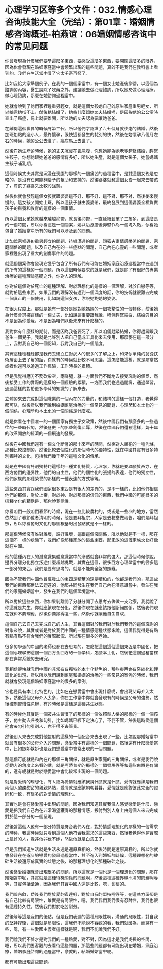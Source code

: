 # 心理学习区等多个文件：032.情感心理咨询技能大全（完结）：第01章：婚姻情感咨询概述-柏燕谊：06婚姻情感咨询中的常见问题

你會發現為什麼我們要學這麼多東西，要感受這麼多東西，要開闊這麼多的眼界，因為你會發現在婚姻家庭當中會頻繁出現的這些問題，真的不是我們在教科書上看到的，我們在生活當中看了它太千奇百怪了。

比如我給大家舉個例子，在我的一個個案當中，有一個女士她產後抑鬱，以這個為諮詢的內容，醫生說除了吃藥之外，建議她去做心理諮詢，所以她來做心理治療，做心理諮詢，那麼在她諮詢過程當中。

她就會說到了她們家裡邊重男輕女，就是這個女孩她自己的原生家庭重男輕女，所以娘家她指不上，然後她結婚了，她為什麼跟她丈夫結婚呢，是因為她的公公當時查出了癌症，馬上就要離開，所以她的丈夫認為要讓她爸爸。

在離開這個世界的時候有第三代，所以他們才認識了六七個月就快速的結婚，然後加班加點的造小人，最終懷孕，很快這都發生的特別的快，然後在她懷孕八個月左右的時候，她的公公去世了，癌症馬上去世了。

然後在她生產的時候，她的丈夫沉浸在喪屍腹，你想她能為她老爹趕緊結婚，趕緊生孩子，你想她跟她爸爸的感情有多好，所以她生產，就是這個女孩子，她當媽媽生孩子哺乳期。

這個時候丈夫其實是沉浸在喪腹的那樣的一個痛苦的過程當中，是對這個女孩是忽略的，是沒有任何能夠給予的幫助和支持的，然後婆婆就和這個女孩一起來去帶孩子，帶孩子婆婆又比較的強勢。

然後你就會發現這個女孩就跟婆婆這不好，那不好，這不對，那不對，然後後來慢慢的，這女孩又開始上班，所以這孩子就由婆婆帶，最終發展到這個婆婆全權負責孩子的撫養和教育的這樣的一個事情。

所以這個女孩她就越來越越抑鬱，就長後抑鬱，一直延續到孩子三歲多，到這麼長的一個時間，所以你看這是一個個案，她以治療產後抑鬱作為一個切入點，你看她包含了婚姻當中所有的我們可以涉及到的問題。

比如說家裡邊的重男輕女的問題，待機溝通的問題，親密夫妻情感關係的問題，家庭關係的問題，以及自己內在的一些症狀的問題，自己內在心靈的一些問題，或者家裡邊出現了重大的創傷事件的問題。

就這個個案你會發現它幾乎包含了所有我們有可能在婚姻家庭治療過程當中去遇到的所有的這樣的一個問題，所以這個時候要求的就是我們，就是除了有很好的專業治療的這種理論基礎之外，你對人的理解。

你對於這個對於死亡的這種理解，對於理想化的這樣的一個理解，對於自戀等等，就對於這些東西，如果我們的理解沒有達到一個深度的話，你的技術就很難去完成一個真正的一個使用，比如說這個女孩，你說她對她的婆婆。

在很大程度上，那就是她有一部分是她對她媽媽的一個攻擊性的一個轉移，然後她為什麼會選擇這樣的一個丈夫，比如說這事要跟我說，咱倆趕緊結婚，結婚的目的不是因為你愛我，不是因為咱們以後未來有什麼樣的。

我對你有什麼樣的期待，而是因為我爸要死了，所以咱倆趕緊結婚，你得趕緊跟我爸生一個兒子，我就是允許別人把自己當成工具化來去使用，那麼我在這一部分上，我對我自己的一個認知，我對我自己的一個態度。

其實這種種種種都是我們去建立在對於人的很多的了解之上，如果你單純的就從技術層面上去了解的話，你就有的時候就比較不可思議，這怎麼能這樣，就是那當然或者你還可以通過工作經驗，工作時長的累積。

但是我覺得磨刀不務砍柴空，兩條腿，就一方面我們不斷地去接受諮詢的個案，然後接受工作的實際的這樣的一個經驗的累積，一方面我們也通過閱讀，通過學習，通過這樣的對於更多學科的知識的了解來去。

立體的來去完成對這個職業的一個內在的力量的，和結構的這樣一個打造，我覺得都可以，然後所以我們說到婚姻家庭治療的一個常見的問題，心理學和本土化的一個關係，心理學和本土化的一個關係是什麼呢。

就是你看在中國唯一的一個國家有獨生子女政策，然後中國我們有那麼多的一些過往的一些時代的，然後歷史上的那些創傷屈辱，然後在中國我們還有這樣，幾十年的改革開放的經濟的一個飛速的發展。

然後在中國我們還有一個文化斷層的那十來年的時間，然後對人類在的一種洗滌，那種比較控制的，然後比較去個性化的那個時代的獨特性，就在中國其實有很多特別獨特的文化，包括我們幾千年的這種文化的傳承。

就是在中國有特別獨特的這樣的一種文化特質，心理學，你就是要取願於西方，在西方他們的邊界性，他們的自主性，他們的個性化的張揚的表達，他們的獨立性，他們家族的那種榮譽的那樣的一種表達的方式等等。

這些東西其實跟我們國家很多東西是有很大的差異的，是不一樣的，比如他們相信他們的那個，對於上帝，對於神，對於那樣的信仰的東西，我們中國的可能很多的這種文化的積點是，那你說我信誰。

你看咱們一般咱們春節的時候，現在一些比較農村的，或者是一些小的地方，當然依然到了春節或者清明的時候，他是要拜祖宗，人家是去教堂做禱告，咱們是拜祖宗，所以你看他的文化的那個根基的出發點就是不一樣的。

那這個時候沒有誰對誰壞，誰好誰壞，這跟這個沒關係，所以他就是不一樣，那在這個不一樣的狀態下，我們好像那種家族的這些東西，那家族的這個家族文化好像就在中國。

他的這種內在人的潛意識集體意識當中的滲透就會非常的強大，那這個時候你說，邊界分離分化獨立叛逆什麼超越挑戰，其實在這個，很多西方心理學當中的很多這一部分的東西，我們是要有思考的，就是不能夠全盤的照辦。

因為不管我們中國他曾經發生的東西是精華的還是糟粕的，他都是我們的，那這些我們的東西都無法去迴避的，他都共同發生在我們自己內在潛意識當中，發生在我們的家庭婚姻當中，發生在我們的這個環境當中。

所以對於這些東西，你如果剝離開了分就分開了去思考去做做一支治療，我就說了你這就是共生，你就應該現在分化，然後你現在就應該跟他斷絕關係，然後我們現在就你不要理他，然後你要搬得遠一些，然後你就讓他自生自成。

這個自己去自己去完成自己的人生，其實這個對於我們對於我們我們的這個諮詢的對象來說，其實或者是對於我們中國的一種情感這種狀態來說，這個我覺得是有點有點有點不符合我們的實際狀況，所以現在很多的老師。

很多的學派的中國的老師也都在去思考的，怎麼把這個這個這個東西是中國化，把這個心理學把這個一個西方全西方的一個學科，怎麼本土化，然後在這個過程當裡都在非常系統的去研究。

我相信很快就我們中國的非常有有獨特的本土化特色的，那些東西會有系統化和理論化的出現，所以所以我們說到家庭和婚姻的治療的一些常見的案例的時候，我們就就會發現這個婚姻家庭當中的很多的案例。

它也是具有本土化特色的，比如在在戀愛當中會出現什麼呢，會出現父母介入太多，然後這個父母介入太多，你在工作當中你就會發現有的時候是父母的強勢，然後控制習慣性包辦，有的時候是這樣是這種共生狀態。

有的時候他其實是一個被共生習慣了的那樣的一個依賴型人格的那樣的一個一個孩子，他主動去呼喚和勾引，比如媽媽已經下定決心了，不我不管，然後這時候這個他會去勾引勾引別人，你不得不去管我。

然後別人來去完成對他投射的這樣的一個配合來去出現了一些，比如說那婚姻當中就會有很多的父母介入的問題，戀愛當中有這樣的一個問題，然後還有什麼戀愛當中，比如嫉妒嫉妒也是我們戀愛當中會常出現的一個問題。

那這個可能就是和內在的那個三角關係，就是原生家庭的三角關係，或者是我們說從動力的角度上來看的話，就是阿蒂普斯的那樣的一個發展等等和這些東西是有關的，還有呢就是對於戀愛當中會比較常出現的一個問題。

就是對愛情的理想化，有人認為愛情就應該我說什麼就是什麼，愛情就應該是我們兩個人酸酸甜甜的親親熱熱，愛情就是應該朝朝暮暮，愛情就是應該彼此完全的認同和一致，有很多的對愛情的理想化。

其實也是會在戀愛當中出現的問題，因為我們知道其實我個人感覺戀愛是什麼，戀愛是把我們自己內在非常渴望獲得的那種情感，投射到別人身上由這個人來去完成對於這一部分的一個呈現。

然後當這個人他有一部分特質是符合我們內在，對於情感理想化的那樣的一個需求的時候，我這時候就只看到這個人他符合我需求的這些東西，然後我覺得他是實際上最好的人，我非他非他不嫁，然後他就是白馬王子。

但是我們知道生活就是生活永遠是還原真相的，然後時間是還原真相的，所以你就會發現在在逐步的戀愛的發展過程當中，甚至進入到婚姻的時候，這種理想化的破碎生活被還原成真實的狀態之後，的那種理想化的那種破碎之後。

然後戀愛婚姻就會出現很多的問題，所以這就是一個也是一個理想化的問題，那在婚姻當中呢，其實就是這種待機關係的問題啊，然後這種這種界線不清的問題啊等等，其實包括溝通，因為我們其實中國人還是比較，嗯，含蓄的。

我們很內斂，然後我們對於愛的表達呀，對於自我的堅持啊等等，在這些方面都是有自己比較有局限性，確實是有局限性，嗯，我們我們我們很有忍耐性，我們也很有這種持久性，然後我們對於吃苦耐勞。

然後等等這是我們的優點，但是我們表達的這種局限性啊，溝通的局限性，對自我的堅持捍衛，這個就是局限性，這我們不能說不客觀的看，我們就因為，而說有一些，嗯，有一些愛國主義者這樣就是啊，我們不能說我們不好。

我們說我們不好才是對我們的一種熱愛，對不對，因為這才是我們成長的空間，嗯，所以我們要客觀的去看待這些問題，那這些問題都有可能出現在婚姻，家庭治療，婚姻家庭諮詢的過程當中，戀愛的，結婚婚姻當中呢。

都有可能出現這些問題。